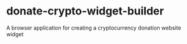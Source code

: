 # donate-crypto-widget-builder
A browser application for creating a cryptocurrency donation website widget
